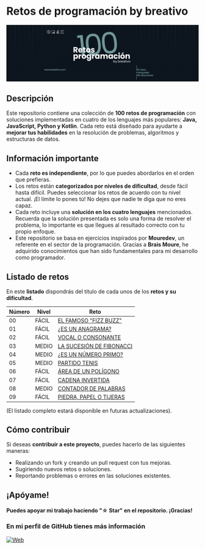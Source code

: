 # Retos de programación by breativo

![Retos de programación by breativo](/img/100retos_bybreativo.png)


## Descripción
Este repositorio contiene una colección de **100 retos de programación** con soluciones implementadas en cuatro de los lenguajes más populares: **Java, JavaScript, Python y Kotlin**. Cada reto está diseñado para ayudarte a **mejorar tus habilidades** en la resolución de problemas, algoritmos y estructuras de datos.
## Información importante
* Cada **reto es independiente**, por lo que puedes abordarlos en el orden que prefieras.
* Los retos están **categorizados por niveles de dificultad**, desde fácil hasta difícil. Puedes seleccionar los retos de acuerdo con tu nivel actual. ¡El límite lo pones tú! No dejes que nadie te diga que no eres capaz.
* Cada reto incluye una **solución en los cuatro lenguajes** mencionados. Recuerda que la solución presentada es solo una forma de resolver el problema, lo importante es que llegues al resultado correcto con tu propio enfoque.
* Este repositorio se basa en ejercicios inspirados por **Mouredev**, un referente en el sector de la programación. Gracias a **Brais Moure**, he adquirido conocimientos que han sido fundamentales para mi desarrollo como programador.

## Listado de retos
En este **listado** dispondrás del titulo de cada unos de los **retos y su dificultad**.

| Número | Nivel         | Reto        |
|--------|-------------- |-------------|
| 00    | FÁCIL      | [EL FAMOSO "FIZZ BUZZ"](./RETOS/Reto00/Enunciado.md)   |
| 01    | FÁCIL      | [¿ES UN ANAGRAMA?](./RETOS/Reto01/Enunciado.md)  |
| 02    | FÁCIL      | [VOCAL O CONSONANTE](./RETOS/RETO02/Enunciado.md)   |
| 03    | MEDIO      | [LA SUCESIÓN DE FIBONACCI](./RETOS/Reto03/Enunciado.md)   |
| 04    | MEDIO      | [¿ES UN NÚMERO PRIMO?](./RETOS/Reto04/Enunciado.md)  |
| 05    | MEDIO      | [PARTIDO TENIS](./RETOS/Reto05/Enunciado.md)|
| 06    | FÁCIL      | [ÁREA DE UN POLÍGONO](./RETOS/Reto06/Enunciado.md)|
| 07    | FÁCIL      | [CADENA INVERTIDA](./RETOS/Reto07/Enunciado.md)|
| 08    | MEDIO      | [CONTADOR DE PALABRAS](./RETOS/Reto08/Enunciado.md)|
| 09    | FÁCIL      | [PIEDRA, PAPEL O TIJERAS](./RETOS/Reto09/Enunciado.md)|


(El listado completo estará disponible en futuras actualizaciones).
## Cómo contribuir
Si deseas **contribuir a este proyecto**, puedes hacerlo de las siguientes maneras:

* Realizando un fork y creando un pull request con tus mejoras.
* Sugiriendo nuevos retos o soluciones.
* Reportando problemas o errores en las soluciones existentes.

## ¡Apóyame! 
#### Puedes apoyar mi trabajo haciendo "☆ Star" en el repositorio. ¡Gracias!



### En mi perfil de GitHub tienes más información

[![Web](https://img.shields.io/badge/GitHub-breativo-14a1f0?style=for-the-badge&logo=github&logoColor=white&labelColor=101010)](https://github.com/breativo)